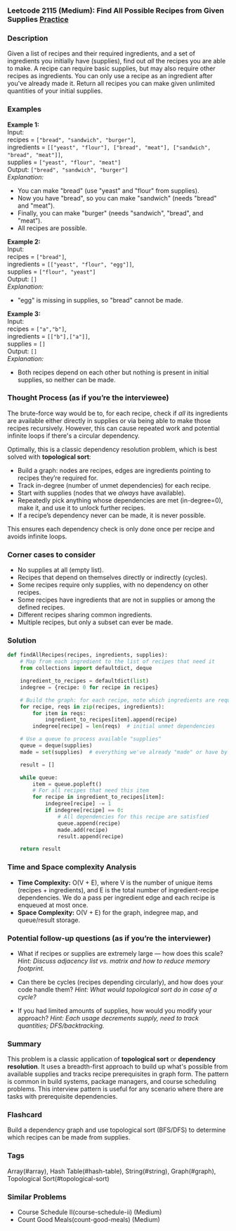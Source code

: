 ### Leetcode 2115 (Medium): Find All Possible Recipes from Given Supplies [Practice](https://leetcode.com/problems/find-all-possible-recipes-from-given-supplies)

### Description  
Given a list of recipes and their required ingredients, and a set of ingredients you initially have (supplies), find out *all* the recipes you are able to make. A recipe can require basic supplies, but may also require other recipes as ingredients. You can only use a recipe as an ingredient after you've already made it. Return all recipes you can make given unlimited quantities of your initial supplies.

### Examples  

**Example 1:**  
Input:  
recipes = `["bread", "sandwich", "burger"]`,  
ingredients = `[["yeast", "flour"], ["bread", "meat"], ["sandwich", "bread", "meat"]]`,  
supplies = `["yeast", "flour", "meat"]`  
Output: `["bread", "sandwich", "burger"]`  
*Explanation:*
- You can make "bread" (use "yeast" and "flour" from supplies).
- Now you have "bread", so you can make "sandwich" (needs "bread" and "meat").
- Finally, you can make "burger" (needs "sandwich", "bread", and "meat").
- All recipes are possible.

**Example 2:**  
Input:  
recipes = `["bread"]`,  
ingredients = `[["yeast", "flour", "egg"]]`,  
supplies = `["flour", "yeast"]`  
Output: `[]`  
*Explanation:*
- "egg" is missing in supplies, so "bread" cannot be made.

**Example 3:**  
Input:  
recipes = `["a","b"]`,  
ingredients = `[["b"],["a"]]`,  
supplies = `[]`  
Output: `[]`  
*Explanation:*
- Both recipes depend on each other but nothing is present in initial supplies, so neither can be made.

### Thought Process (as if you’re the interviewee)  
The brute-force way would be to, for each recipe, check if *all* its ingredients are available either directly in supplies or via being able to make those recipes recursively. However, this can cause repeated work and potential infinite loops if there's a circular dependency.  

Optimally, this is a classic dependency resolution problem, which is best solved with **topological sort**:
- Build a graph: nodes are recipes, edges are ingredients pointing to recipes they’re required for.
- Track in-degree (number of unmet dependencies) for each recipe.
- Start with supplies (nodes that we *always* have available).
- Repeatedly pick anything whose dependencies are met (in-degree=0), make it, and use it to unlock further recipes.
- If a recipe’s dependency never can be made, it is never possible.
  
This ensures each dependency check is only done once per recipe and avoids infinite loops.

### Corner cases to consider  
- No supplies at all (empty list).
- Recipes that depend on themselves directly or indirectly (cycles).
- Some recipes require only supplies, with no dependency on other recipes.
- Some recipes have ingredients that are not in supplies or among the defined recipes.
- Different recipes sharing common ingredients.
- Multiple recipes, but only a subset can ever be made.

### Solution

```python
def findAllRecipes(recipes, ingredients, supplies):
    # Map from each ingredient to the list of recipes that need it
    from collections import defaultdict, deque

    ingredient_to_recipes = defaultdict(list)
    indegree = {recipe: 0 for recipe in recipes}

    # Build the graph: for each recipe, note which ingredients are required
    for recipe, reqs in zip(recipes, ingredients):
        for item in reqs:
            ingredient_to_recipes[item].append(recipe)
        indegree[recipe] = len(reqs)  # initial unmet dependencies

    # Use a queue to process available "supplies"
    queue = deque(supplies)
    made = set(supplies)  # everything we've already "made" or have by default

    result = []

    while queue:
        item = queue.popleft()
        # For all recipes that need this item
        for recipe in ingredient_to_recipes[item]:
            indegree[recipe] -= 1
            if indegree[recipe] == 0:
                # All dependencies for this recipe are satisfied
                queue.append(recipe)
                made.add(recipe)
                result.append(recipe)

    return result
```

### Time and Space complexity Analysis  

- **Time Complexity:** O(V + E), where V is the number of unique items (recipes + ingredients), and E is the total number of ingredient-recipe dependencies. We do a pass per ingredient edge and each recipe is enqueued at most once.
- **Space Complexity:** O(V + E) for the graph, indegree map, and queue/result storage.

### Potential follow-up questions (as if you’re the interviewer)  

- What if recipes or supplies are extremely large — how does this scale?
  *Hint: Discuss adjacency list vs. matrix and how to reduce memory footprint.*

- Can there be cycles (recipes depending circularly), and how does your code handle them?
  *Hint: What would topological sort do in case of a cycle?*

- If you had limited amounts of supplies, how would you modify your approach?
  *Hint: Each usage decrements supply, need to track quantities; DFS/backtracking.*

### Summary
This problem is a classic application of **topological sort** or **dependency resolution**. It uses a breadth-first approach to build up what's possible from available supplies and tracks recipe prerequisites in graph form. The pattern is common in build systems, package managers, and course scheduling problems. This interview pattern is useful for any scenario where there are tasks with prerequisite dependencies.


### Flashcard
Build a dependency graph and use topological sort (BFS/DFS) to determine which recipes can be made from supplies.

### Tags
Array(#array), Hash Table(#hash-table), String(#string), Graph(#graph), Topological Sort(#topological-sort)

### Similar Problems
- Course Schedule II(course-schedule-ii) (Medium)
- Count Good Meals(count-good-meals) (Medium)
